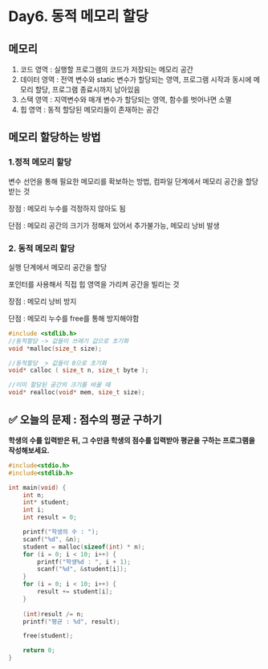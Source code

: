 # Day6. 동적 메모리 할당

## 메모리

1. 코드 영역 : 실행할 프로그램의 코드가 저장되는 메모리 공간
2. 데이터 영역 : 전역 변수와 static 변수가 할당되는 영역, 프로그램 시작과 동시에 메모리 할당, 프로그램 종료시까지 남아있음
3. 스택 영역 : 지역변수와 매개 변수가 할당되는 영역, 함수를 벗어나면 소멸
4. 힙 영역 : 동적 할당된 메모리들이 존재하는 공간

## 메모리 할당하는 방법

### 1.정적 메모리 할당

변수 선언을 통해 필요한 메모리를 확보하는 방법, 컴파일 단계에서 메모리 공간을 할당받는 것

장점 : 메모리 누수를 걱정하지 않아도 됨

단점 : 메모리 공간의 크기가 정해져 있어서 추가불가능, 메모리 낭비 발생

### 2. 동적 메모리 할당

실행 단계에서 메모리 공간을 할당

포인터를 사용해서 직접 힙 영역을 가리켜 공간을 빌리는 것

장점 : 메모리 낭비 방지

단점 : 메모리 누수를 free를 통해 방지해야함

```c
#include <stdlib.h>
//동적할당 -> 값들이 쓰레기 값으로 초기화
void *malloc(size_t size);

//동적할당 _> 값들이 0으로 초기화
void* calloc ( size_t n, size_t byte );

//이미 할당된 공간의 크기를 바꿀 때
void* realloc(void* mem, size_t size);
```

## ✅ **오늘의 문제 : 점수의 평균 구하기**

**학생의 수를 입력받은 뒤, 그 수만큼 학생의 점수를 입력받아 평균을 구하는 프로그램을 작성해보세요.**

```c
#include<stdio.h>
#include<stdlib.h>

int main(void) {
	int n;
	int* student;
	int i;
	int result = 0;

	printf("학생의 수 : ");
	scanf("%d", &n);
	student = malloc(sizeof(int) * n);
	for (i = 0; i < 10; i++) {
		printf("학생%d : ", i + 1);
		scanf("%d", &student[i]);
	}
	for (i = 0; i < 10; i++) {
		result += student[i];
	}
	
	(int)result /= n;
	printf("평균 : %d", result);

	free(student);

	return 0;
}
```

